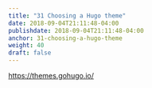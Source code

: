 ```yaml
---
title: "31 Choosing a Hugo theme"
date: 2018-09-04T21:11:48-04:00
publishdate: 2018-09-04T21:11:48-04:00
anchor: 31-choosing-a-hugo-theme
weight: 40
draft: false
---
```


https://themes.gohugo.io/

